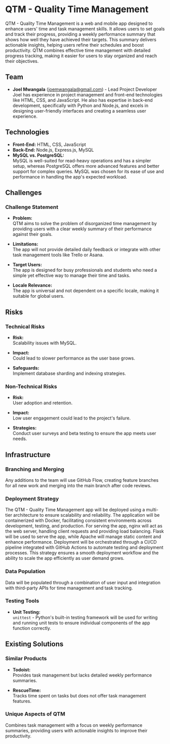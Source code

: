 # QTM - Quality Time Management

QTM - Quality Time Management is a web and mobile app designed to enhance users' time and task management skills. It allows users to set goals and track their progress, providing a weekly performance summary that shows how well they have achieved their targets. This summary delivers actionable insights, helping users refine their schedules and boost productivity. QTM combines effective time management with detailed progress tracking, making it easier for users to stay organized and reach their objectives.

## Team

- **Joel Mwangala** (joemwangala@gmail.com) - Lead Project Developer  
  Joel has experience in project management and front-end technologies like HTML, CSS, and JavaScript. He also has expertise in back-end development, specifically with Python and Node.js, and excels in designing user-friendly interfaces and creating a seamless user experience.

## Technologies

- **Front-End:** HTML, CSS, JavaScript
- **Back-End:** Node.js, Express.js, MySQL
- **MySQL vs. PostgreSQL:**  
  MySQL is well-suited for read-heavy operations and has a simpler setup, whereas PostgreSQL offers more advanced features and better support for complex queries. MySQL was chosen for its ease of use and performance in handling the app's expected workload.

## Challenges

### Challenge Statement

- **Problem:**  
  QTM aims to solve the problem of disorganized time management by providing users with a clear weekly summary of their performance against their goals.

- **Limitations:**  
  The app will not provide detailed daily feedback or integrate with other task management tools like Trello or Asana.

- **Target Users:**  
  The app is designed for busy professionals and students who need a simple yet effective way to manage their time and tasks.

- **Locale Relevance:**  
  The app is universal and not dependent on a specific locale, making it suitable for global users.

## Risks

### Technical Risks

- **Risk:**  
  Scalability issues with MySQL.
  
- **Impact:**  
  Could lead to slower performance as the user base grows.
  
- **Safeguards:**  
  Implement database sharding and indexing strategies.

### Non-Technical Risks

- **Risk:**  
  User adoption and retention.
  
- **Impact:**  
  Low user engagement could lead to the project's failure.
  
- **Strategies:**  
  Conduct user surveys and beta testing to ensure the app meets user needs.

## Infrastructure

### Branching and Merging

Any additions to the team will use GitHub Flow, creating feature branches for all new work and merging into the main branch after code reviews.

### Deployment Strategy

The QTM - Quality Time Management app will be deployed using a multi-tier architecture to ensure scalability and reliability. The application will be containerized with Docker, facilitating consistent environments across development, testing, and production. For serving the app, nginx will act as the web server, handling client requests and providing load balancing. Flask will be used to serve the app, while Apache will manage static content and enhance performance. Deployment will be orchestrated through a CI/CD pipeline integrated with GitHub Actions to automate testing and deployment processes. This strategy ensures a smooth deployment workflow and the ability to scale the app efficiently as user demand grows.

### Data Population

Data will be populated through a combination of user input and integration with third-party APIs for time management and task tracking.

### Testing Tools

- **Unit Testing:**  
  `unittest` - Python's built-in testing framework will be used for writing and running unit tests to ensure individual components of the app function correctly.

## Existing Solutions

### Similar Products

- **Todoist:**  
  Provides task management but lacks detailed weekly performance summaries.

- **RescueTime:**  
  Tracks time spent on tasks but does not offer task management features.

### Unique Aspects of QTM

Combines task management with a focus on weekly performance summaries, providing users with actionable insights to improve their productivity.